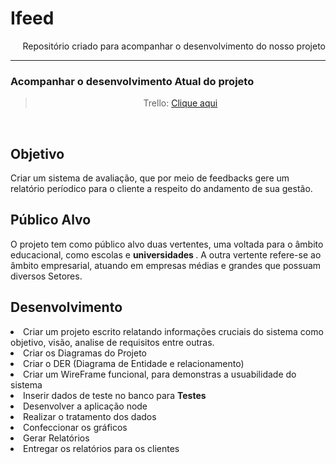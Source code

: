 # Ifeed
<p align='right'> Repositório criado para acompanhar o desenvolvimento do nosso projeto
<hr>
<h3> Acompanhar o desenvolvimento Atual do projeto </h3>
<blockquote><center>Trello: <a href='https://trello.com/b/qhucQzML/pse-ou-ifeed'> Clique aqui </a> </center></blockquote>
<br>
<h2> Objetivo </h2>
<p> Criar um sistema de avaliação, que por meio de feedbacks gere um relatório períodico para o cliente a respeito do andamento de sua gestão. </p>

<h2> Público Alvo </h2>
<p> O projeto tem como público alvo duas vertentes, uma voltada para o âmbito educacional, como escolas e <b> universidades </b>. A outra vertente refere-se ao âmbito empresarial, atuando em empresas médias e grandes que possuam diversos Setores. </p>

<h2> Desenvolvimento </h2>
<li> Criar um projeto escrito relatando informações cruciais do sistema como objetivo, visão, analise de requisitos entre outras.</li>
<li> Criar os Diagramas do Projeto </li>
<li> Criar o DER (Diagrama de Entidade e relacionamento) </li>
<li> Criar um WireFrame funcional, para demonstras a usuabilidade do sistema </li>
<li> Inserir dados de teste no banco para <b> Testes </b>
<li> Desenvolver a aplicação node </li>
<li> Realizar o tratamento dos dados </li>
<li> Confeccionar os gráficos </li>
<li> Gerar Relatórios </li>
<li> Entregar os relatórios para os clientes </li>